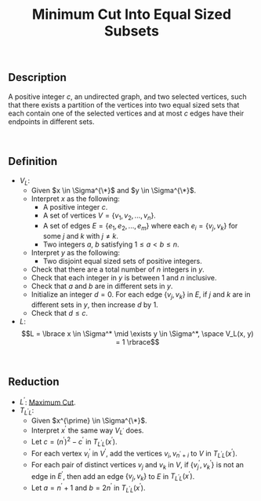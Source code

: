# $$\text{Minimum Cut Into Equal Sized Subsets}$$

<br>

## Description

A positive integer $c$, an undirected graph, and two selected vertices, such that there exists a partition of the vertices into two equal sized sets that each contain one of the selected vertices and at most $c$ edges have their endpoints in different sets.

<br>

## Definition

- $V_L$:
  - Given $x \in \Sigma^{\*}$ and $y \in \Sigma^{\*}$.
  - Interpret $x$ as the following:
    - A positive integer $c$.
    - A set of vertices $V = \lbrace v_1, v_2, ..., v_n \rbrace$.
    - A set of edges $E = \lbrace e_1, e_2, ..., e_m \rbrace$ where each $e_i = \lbrace v_j, v_k \rbrace$ for some $j$ and $k$ with $j \neq k$.
    - Two integers $a$, $b$ satisfying $1 \leq a < b \leq n$.
  - Interpret $y$ as the following:
    - Two disjoint equal sized sets of positive integers.
  - Check that there are a total number of $n$ integers in $y$.
  - Check that each integer in $y$ is between $1$ and $n$ inclusive.
  - Check that $a$ and $b$ are in different sets in $y$.
  - Initialize an integer $d = 0$. For each edge $\lbrace v_j, v_k \rbrace$ in $E$, if $j$ and $k$ are in different sets in $y$, then increase $d$ by $1$.
  - Check that $d \leq c$.
- $L$: $$L = \lbrace x \in \Sigma^* \mid \exists y \in \Sigma^*, \space V_L(x, y) = 1 \rbrace$$

<br>

## Reduction

- $L^{\prime}$: [Maximum Cut](Maximum-Cut.md).
- $T_{L^{\prime}L}$:
  - Given $x^{\prime} \in \Sigma^{\*}$.
  - Interpret $x^{\prime}$ the same way $V_{L^{\prime}}$ does.
  - Let $c = (n^{\prime})^2 - c^{\prime}$ in $T_{L^{\prime}L}(x^{\prime})$.
  - For each vertex $v_i^{\prime}$ in $V^{\prime}$, add the vertices $v_i, v_{n^{\prime}+i}$ to $V$ in $T_{L^{\prime}L}(x^{\prime})$.
  - For each pair of distinct vertices $v_j$ and $v_k$ in $V$, if $\lbrace v_j^{\prime}, v_k^{\prime} \rbrace$ is not an edge in $E^{\prime}$, then add an edge $\lbrace v_j, v_k \rbrace$ to $E$ in $T_{L^{\prime}L}(x^{\prime})$.
  - Let $a = n^{\prime}+1$ and $b = 2n^{\prime}$ in $T_{L^{\prime}L}(x^{\prime})$.

